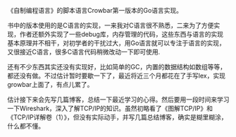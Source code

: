 《自制编程语言》的脚本语言Crowbar第一版本的Go语言实现。

书中的版本使用的是C语言的实现，一来我对C语言很不熟悉，二来为了方便实现，作者还额外实现了一些debug库，内存管理的代码，这些东西与语言的实现基本原理并不相干，对初学者的干扰过大，用Go语言就可以专注于语言的实现，又很接近C语言，很多C语言代码稍微改动一下即可使用.

还有不少东西其实还没有实现好，比如简单的GC，内置的数据结构如数组等等，都还没有做。不过估计暂时要歇一下了，最近将近三个月都花在了手写lex，实现growbar上面了，有点儿累了。

估计接下来会先写几篇博客，总结一下最近学习的心得。然后要用一段时间来学习一下Wireshark，深入了解TCP/IP的知识。虽然初略看了《图解TCP/IP》和《TCP/IP详解卷（1）》，但没有实际动手，并写几篇总结博客，确实是糊里糊涂，什么都不懂。
